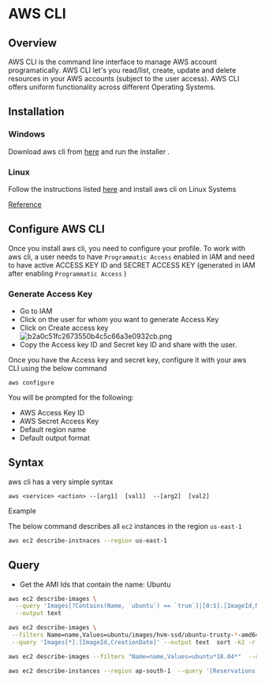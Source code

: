 # AWS CLI

## Overview

AWS CLI is the command line interface to manage AWS account programatically. AWS CLI let's you read/list, create, update and delete resources in your AWS accounts (subject to the user access). AWS CLI offers uniform functionality across different Operating Systems. 


## Installation

### Windows 

Download aws cli from [here](https://awscli.amazonaws.com/AWSCLIV2.msi) and run the installer .

### Linux 

Follow the instructions listed [here](https://docs.aws.amazon.com/cli/latest/userguide/install-cliv2-linux.html#cliv2-linux-install) and install aws cli on Linux Systems 


[Reference](https://aws.amazon.com/cli/)


## Configure AWS CLI

Once  you install aws cli, you need to configure your profile. To work with aws cli,  a user needs to have `Programmatic Access` enabled in IAM and need to have active
ACCESS KEY ID and SECRET ACCESS KEY (generated in IAM after enabling `Programmatic Access` )


### Generate Access Key 

- Go to IAM 
- Click on the user for whom you want to generate Access Key
- Click on Create access key
![b2a0c51fc2673550b4c5c66a3e0932cb.png](:/2d055548da874385aedaad74518a80a4)
- Copy the Access key ID and Secret key ID and share with the user.

Once you have the Access key and secret key, configure it with your aws CLI using the below command

```
aws configure 
```

You will be prompted for the following:

- AWS Access Key ID 
- AWS Secret Access Key
- Default region name
- Default output format


## Syntax

aws cli has a very simple syntax

```
aws <service> <action> --[arg1]  [val1]  --[arg2]  [val2]
```

Example

The below command describes all `ec2` instances in the region `us-east-1`

```bash
aws ec2 describe-instnaces --region us-east-1
````

## Query


- Get the AMI Ids that contain the name: Ubuntu
```bash
aws ec2 describe-images \
  --query 'Images[?Contains(Name, `ubuntu`) == `true`]|[0:5].[ImageId,Name]' \
  --output text
```  
  
  ```bash
aws ec2 describe-images \
   --filters Name=name,Values=ubuntu/images/hvm-ssd/ubuntu-trusty-*-amd64* \
   --query 'Images[*].[ImageId,CreationDate]' --output text  sort -k2 -r | head -n1
```

```bash 
aws ec2 describe-images --filters "Name=name,Values=ubuntu*18.04*"  --query "sort_by(Images, &CreationDate)[].[Name, ImageId, Description]"
```

```bash
aws ec2 describe-instances --region ap-south-1  --query '[Reservations[].Instances[].PublicIpAddress]'
```


